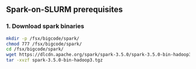 ## Spark-on-SLURM prerequisites

### 1. Download spark binaries

```bash
mkdir -p /fsx/bigcode/spark/
chmod 777 /fsx/bigcode/spark/
cd /fsx/bigcode/spark/
wget https://dlcdn.apache.org/spark/spark-3.5.0/spark-3.5.0-bin-hadoop3.tgz
tar -xvzf spark-3.5.0-bin-hadoop3.tgz
```

